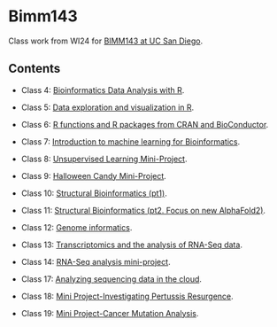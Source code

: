# Bimm143
Class work from WI24 for [BIMM143 at UC San Diego](https://bioboot.github.io/bimm143_W24/).

## Contents
- Class 4: [Bioinformatics Data Analysis with R](https://github.com/mguerecaa/bimm143/blob/main/class04/class04.pdf).

- Class 5: [Data exploration and visualization in R](https://github.com/mguerecaa/bimm143/blob/main/class05/class05.pdf).
  
- Class 6: [R functions and R packages from CRAN and BioConductor](https://github.com/mguerecaa/bimm143/blob/main/class06/class06.pdf).
  
- Class 7: [Introduction to machine learning for Bioinformatics](https://github.com/mguerecaa/bimm143/blob/main/class07/class07.pdf).
  
- Class 8: [Unsupervised Learning Mini-Project](https://github.com/mguerecaa/bimm143/blob/main/class08/class08.pdf).

- Class 9: [Halloween Candy Mini-Project](https://github.com/mguerecaa/bimm143/blob/main/class09/class09.pdf).

- Class 10: [Structural Bioinformatics (pt1)](https://github.com/mguerecaa/bimm143/blob/main/class10/class10.pdf).

- Class 11: [Structural Bioinformatics (pt2. Focus on new AlphaFold2)](https://github.com/mguerecaa/bimm143/blob/main/class11/class11.pdf).

- Class 12: [Genome informatics](https://github.com/mguerecaa/bimm143/blob/main/class12/class12_HW.pdf).

- Class 13: [Transcriptomics and the analysis of RNA-Seq data](https://github.com/mguerecaa/bimm143/blob/main/class13/class13.qmd).

- Class 14: [RNA-Seq analysis mini-project](https://github.com/mguerecaa/bimm143/blob/main/class14/class14.pdf).

- Class 17: [Analyzing sequencing data in the cloud](https://github.com/mguerecaa/bimm143/blob/main/class17/class17_extra.pdf).

- Class 18: [Mini Project-Investigating Pertussis Resurgence](https://github.com/mguerecaa/bimm143/blob/main/class18/class18.pdf).

- Class 19: [Mini Project-Cancer Mutation Analysis](https://github.com/mguerecaa/bimm143/blob/main/class19/class19.qmd).
